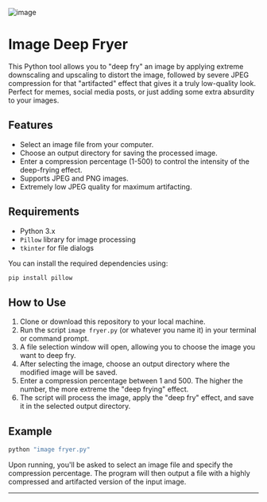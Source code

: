 ![image](https://files.catbox.moe/9wd33v.jpg)

# Image Deep Fryer

This Python tool allows you to "deep fry" an image by applying extreme downscaling and upscaling to distort the image, followed by severe JPEG compression for that "artifacted" effect that gives it a truly low-quality look. Perfect for memes, social media posts, or just adding some extra absurdity to your images.

## Features

- Select an image file from your computer.
- Choose an output directory for saving the processed image.
- Enter a compression percentage (1-500) to control the intensity of the deep-frying effect.
- Supports JPEG and PNG images.
- Extremely low JPEG quality for maximum artifacting.

## Requirements

- Python 3.x
- `Pillow` library for image processing
- `tkinter` for file dialogs

You can install the required dependencies using:

```bash
pip install pillow
```

## How to Use

1. Clone or download this repository to your local machine.
2. Run the script `image fryer.py` (or whatever you name it) in your terminal or command prompt.
3. A file selection window will open, allowing you to choose the image you want to deep fry.
4. After selecting the image, choose an output directory where the modified image will be saved.
5. Enter a compression percentage between 1 and 500. The higher the number, the more extreme the "deep frying" effect.
6. The script will process the image, apply the "deep fry" effect, and save it in the selected output directory.

## Example

```bash
python "image fryer.py"
```

Upon running, you'll be asked to select an image file and specify the compression percentage. The program will then output a file with a highly compressed and artifacted version of the input image.

---
